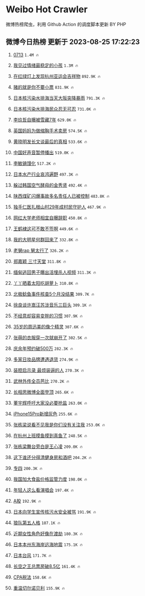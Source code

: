 # Weibo Hot Crawler 



微博热榜爬虫，利用 Github Action 的调度脚本更新 BY PHP 


## 微博今日热榜 更新于 2023-08-25 17:22:23 
1. [0713](https://s.weibo.com/weibo?q=0713&t=31&band_rank=1&Refer=top) `1.4M 🔥` 

1. [我见过情绪最稳定的小孩](https://s.weibo.com/weibo?q=%E6%88%91%E8%A7%81%E8%BF%87%E6%83%85%E7%BB%AA%E6%9C%80%E7%A8%B3%E5%AE%9A%E7%9A%84%E5%B0%8F%E5%AD%A9&t=31&band_rank=2&Refer=top) `1.3M 🔥` 

1. [在红绿灯上发现杭州亚运会吉祥物](https://s.weibo.com/weibo?q=%23%E5%9C%A8%E7%BA%A2%E7%BB%BF%E7%81%AF%E4%B8%8A%E5%8F%91%E7%8E%B0%E6%9D%AD%E5%B7%9E%E4%BA%9A%E8%BF%90%E4%BC%9A%E5%90%89%E7%A5%A5%E7%89%A9%23&t=31&band_rank=3&Refer=top) `892.9K 🔥` 

1. [赌的就是你不要小票](https://s.weibo.com/weibo?q=%23%E8%B5%8C%E7%9A%84%E5%B0%B1%E6%98%AF%E4%BD%A0%E4%B8%8D%E8%A6%81%E5%B0%8F%E7%A5%A8%23&t=31&band_rank=4&Refer=top) `831.9K 🔥` 

1. [日本核污染水排海当天大阪突降暴雨](https://s.weibo.com/weibo?q=%23%E6%97%A5%E6%9C%AC%E6%A0%B8%E6%B1%A1%E6%9F%93%E6%B0%B4%E6%8E%92%E6%B5%B7%E5%BD%93%E5%A4%A9%E5%A4%A7%E9%98%AA%E7%AA%81%E9%99%8D%E6%9A%B4%E9%9B%A8%23&t=31&band_rank=5&Refer=top) `791.3K 🔥` 

1. [日本核污染水排海民众忍无可忍](https://s.weibo.com/weibo?q=%23%E6%97%A5%E6%9C%AC%E6%A0%B8%E6%B1%A1%E6%9F%93%E6%B0%B4%E6%8E%92%E6%B5%B7%E6%B0%91%E4%BC%97%E5%BF%8D%E6%97%A0%E5%8F%AF%E5%BF%8D%23&t=31&band_rank=6&Refer=top) `731.0K 🔥` 

1. [李玖哲自曝被雪藏7年](https://s.weibo.com/weibo?q=%23%E6%9D%8E%E7%8E%96%E5%93%B2%E8%87%AA%E6%9B%9D%E8%A2%AB%E9%9B%AA%E8%97%8F7%E5%B9%B4%23&t=31&band_rank=7&Refer=top) `629.0K 🔥` 

1. [英国妈妈为做缩胸手术卖房](https://s.weibo.com/weibo?q=%E8%8B%B1%E5%9B%BD%E5%A6%88%E5%A6%88%E4%B8%BA%E5%81%9A%E7%BC%A9%E8%83%B8%E6%89%8B%E6%9C%AF%E5%8D%96%E6%88%BF&t=31&band_rank=8&Refer=top) `574.5K 🔥` 

1. [黄晓明发长文谈最后的真相](https://s.weibo.com/weibo?q=%23%E9%BB%84%E6%99%93%E6%98%8E%E5%8F%91%E9%95%BF%E6%96%87%E8%B0%88%E6%9C%80%E5%90%8E%E7%9A%84%E7%9C%9F%E7%9B%B8%23&t=31&band_rank=9&Refer=top) `533.6K 🔥` 

1. [中国好声音暂停播出](https://s.weibo.com/weibo?q=%23%E4%B8%AD%E5%9B%BD%E5%A5%BD%E5%A3%B0%E9%9F%B3%E6%9A%82%E5%81%9C%E6%92%AD%E5%87%BA%23&t=31&band_rank=10&Refer=top) `519.0K 🔥` 

1. [李敏镐馒化](https://s.weibo.com/weibo?q=%23%E6%9D%8E%E6%95%8F%E9%95%90%E9%A6%92%E5%8C%96%23&t=31&band_rank=11&Refer=top) `517.2K 🔥` 

1. [日本水产行业哀鸿遍野](https://s.weibo.com/weibo?q=%23%E6%97%A5%E6%9C%AC%E6%B0%B4%E4%BA%A7%E8%A1%8C%E4%B8%9A%E5%93%80%E9%B8%BF%E9%81%8D%E9%87%8E%23&t=31&band_rank=12&Refer=top) `497.3K 🔥` 

1. [躲过韩国空气酵母的金秀贤](https://s.weibo.com/weibo?q=%23%E8%BA%B2%E8%BF%87%E9%9F%A9%E5%9B%BD%E7%A9%BA%E6%B0%94%E9%85%B5%E6%AF%8D%E7%9A%84%E9%87%91%E7%A7%80%E8%B4%A4%23&t=31&band_rank=13&Refer=top) `492.4K 🔥` 

1. [陕西煤矿闪爆事故多名责任人已被控制](https://s.weibo.com/weibo?q=%23%E9%99%95%E8%A5%BF%E7%85%A4%E7%9F%BF%E9%97%AA%E7%88%86%E4%BA%8B%E6%95%85%E5%A4%9A%E5%90%8D%E8%B4%A3%E4%BB%BB%E4%BA%BA%E5%B7%B2%E8%A2%AB%E6%8E%A7%E5%88%B6%23&t=31&band_rank=14&Refer=top) `483.8K 🔥` 

1. [独手仁医扎根山村29年成村民守护人](https://s.weibo.com/weibo?q=%23%E7%8B%AC%E6%89%8B%E4%BB%81%E5%8C%BB%E6%89%8E%E6%A0%B9%E5%B1%B1%E6%9D%9129%E5%B9%B4%E6%88%90%E6%9D%91%E6%B0%91%E5%AE%88%E6%8A%A4%E4%BA%BA%23&t=31&band_rank=15&Refer=top) `467.9K 🔥` 

1. [网红大学老师相宜自曝辞职](https://s.weibo.com/weibo?q=%23%E7%BD%91%E7%BA%A2%E5%A4%A7%E5%AD%A6%E8%80%81%E5%B8%88%E7%9B%B8%E5%AE%9C%E8%87%AA%E6%9B%9D%E8%BE%9E%E8%81%8C%23&t=31&band_rank=16&Refer=top) `450.8K 🔥` 

1. [王鹤棣这可不敢不签啊](https://s.weibo.com/weibo?q=%23%E7%8E%8B%E9%B9%A4%E6%A3%A3%E8%BF%99%E5%8F%AF%E4%B8%8D%E6%95%A2%E4%B8%8D%E7%AD%BE%E5%95%8A%23&t=31&band_rank=17&Refer=top) `449.6K 🔥` 

1. [我的大明星何群回来了](https://s.weibo.com/weibo?q=%23%E6%88%91%E7%9A%84%E5%A4%A7%E6%98%8E%E6%98%9F%E4%BD%95%E7%BE%A4%E5%9B%9E%E6%9D%A5%E4%BA%86%23&t=31&band_rank=18&Refer=top) `332.8K 🔥` 

1. [老舅rap 舅太行了](https://s.weibo.com/weibo?q=%E8%80%81%E8%88%85rap%20%E8%88%85%E5%A4%AA%E8%A1%8C%E4%BA%86&t=31&band_rank=19&Refer=top) `326.2K 🔥` 

1. [郑嘉颖 三寸天堂](https://s.weibo.com/weibo?q=%E9%83%91%E5%98%89%E9%A2%96%20%E4%B8%89%E5%AF%B8%E5%A4%A9%E5%A0%82&t=31&band_rank=20&Refer=top) `311.8K 🔥` 

1. [缅甸逃回男子曝出活埋杀人视频](https://s.weibo.com/weibo?q=%23%E7%BC%85%E7%94%B8%E9%80%83%E5%9B%9E%E7%94%B7%E5%AD%90%E6%9B%9D%E5%87%BA%E6%B4%BB%E5%9F%8B%E6%9D%80%E4%BA%BA%E8%A7%86%E9%A2%91%23&t=31&band_rank=21&Refer=top) `311.3K 🔥` 

1. [丫丫晒着太阳吃胡萝卜](https://s.weibo.com/weibo?q=%23%E4%B8%AB%E4%B8%AB%E6%99%92%E7%9D%80%E5%A4%AA%E9%98%B3%E5%90%83%E8%83%A1%E8%90%9D%E5%8D%9C%23&t=31&band_rank=22&Refer=top) `310.8K 🔥` 

1. [北极鲶鱼事件核查5个月没结果](https://s.weibo.com/weibo?q=%23%E5%8C%97%E6%9E%81%E9%B2%B6%E9%B1%BC%E4%BA%8B%E4%BB%B6%E6%A0%B8%E6%9F%A55%E4%B8%AA%E6%9C%88%E6%B2%A1%E7%BB%93%E6%9E%9C%23&t=31&band_rank=23&Refer=top) `309.7K 🔥` 

1. [徐良谈许嵩汪苏泷音乐三巨头](https://s.weibo.com/weibo?q=%23%E5%BE%90%E8%89%AF%E8%B0%88%E8%AE%B8%E5%B5%A9%E6%B1%AA%E8%8B%8F%E6%B3%B7%E9%9F%B3%E4%B9%90%E4%B8%89%E5%B7%A8%E5%A4%B4%23&t=31&band_rank=24&Refer=top) `309.1K 🔥` 

1. [不经意却容易变胖的习惯](https://s.weibo.com/weibo?q=%23%E4%B8%8D%E7%BB%8F%E6%84%8F%E5%8D%B4%E5%AE%B9%E6%98%93%E5%8F%98%E8%83%96%E7%9A%84%E4%B9%A0%E6%83%AF%23&t=31&band_rank=25&Refer=top) `307.9K 🔥` 

1. [35岁的周迅美的像个精灵](https://s.weibo.com/weibo?q=%2335%E5%B2%81%E7%9A%84%E5%91%A8%E8%BF%85%E7%BE%8E%E7%9A%84%E5%83%8F%E4%B8%AA%E7%B2%BE%E7%81%B5%23&t=31&band_rank=26&Refer=top) `307.6K 🔥` 

1. [张萌的衣服穿一次就崩开了](https://s.weibo.com/weibo?q=%23%E5%BC%A0%E8%90%8C%E7%9A%84%E8%A1%A3%E6%9C%8D%E7%A9%BF%E4%B8%80%E6%AC%A1%E5%B0%B1%E5%B4%A9%E5%BC%80%E4%BA%86%23&t=31&band_rank=27&Refer=top) `302.5K 🔥` 

1. [庆余年预约破500万](https://s.weibo.com/weibo?q=%23%E5%BA%86%E4%BD%99%E5%B9%B4%E9%A2%84%E7%BA%A6%E7%A0%B4500%E4%B8%87%23&t=31&band_rank=28&Refer=top) `282.3K 🔥` 

1. [多家日妆品牌遭遇退货](https://s.weibo.com/weibo?q=%23%E5%A4%9A%E5%AE%B6%E6%97%A5%E5%A6%86%E5%93%81%E7%89%8C%E9%81%AD%E9%81%87%E9%80%80%E8%B4%A7%23&t=31&band_rank=29&Refer=top) `274.9K 🔥` 

1. [装腔启示录 最烦装逼的人](https://s.weibo.com/weibo?q=%E8%A3%85%E8%85%94%E5%90%AF%E7%A4%BA%E5%BD%95%20%E6%9C%80%E7%83%A6%E8%A3%85%E9%80%BC%E7%9A%84%E4%BA%BA&t=31&band_rank=30&Refer=top) `270.3K 🔥` 

1. [武林外传全员芭比](https://s.weibo.com/weibo?q=%23%E6%AD%A6%E6%9E%97%E5%A4%96%E4%BC%A0%E5%85%A8%E5%91%98%E8%8A%AD%E6%AF%94%23&t=31&band_rank=31&Refer=top) `270.2K 🔥` 

1. [长相思微博全面登顶](https://s.weibo.com/weibo?q=%23%E9%95%BF%E7%9B%B8%E6%80%9D%E5%BE%AE%E5%8D%9A%E5%85%A8%E9%9D%A2%E7%99%BB%E9%A1%B6%23&t=31&band_rank=32&Refer=top) `265.6K 🔥` 

1. [董宇辉呼吁大家没必要抢盐](https://s.weibo.com/weibo?q=%23%E8%91%A3%E5%AE%87%E8%BE%89%E5%91%BC%E5%90%81%E5%A4%A7%E5%AE%B6%E6%B2%A1%E5%BF%85%E8%A6%81%E6%8A%A2%E7%9B%90%23&t=31&band_rank=33&Refer=top) `263.0K 🔥` 

1. [iPhone15Pro新增灰色](https://s.weibo.com/weibo?q=%23iPhone15Pro%E6%96%B0%E5%A2%9E%E7%81%B0%E8%89%B2%23&t=31&band_rank=34&Refer=top) `255.6K 🔥` 

1. [张栋梁说看不见我是你们没有关注我](https://s.weibo.com/weibo?q=%23%E5%BC%A0%E6%A0%8B%E6%A2%81%E8%AF%B4%E7%9C%8B%E4%B8%8D%E8%A7%81%E6%88%91%E6%98%AF%E4%BD%A0%E4%BB%AC%E6%B2%A1%E6%9C%89%E5%85%B3%E6%B3%A8%E6%88%91%23&t=31&band_rank=35&Refer=top) `253.0K 🔥` 

1. [在杭州上班摸鱼摸到真鱼了](https://s.weibo.com/weibo?q=%23%E5%9C%A8%E6%9D%AD%E5%B7%9E%E4%B8%8A%E7%8F%AD%E6%91%B8%E9%B1%BC%E6%91%B8%E5%88%B0%E7%9C%9F%E9%B1%BC%E4%BA%86%23&t=31&band_rank=36&Refer=top) `248.5K 🔥` 

1. [张栋梁舞台旁白是王心凌](https://s.weibo.com/weibo?q=%23%E5%BC%A0%E6%A0%8B%E6%A2%81%E8%88%9E%E5%8F%B0%E6%97%81%E7%99%BD%E6%98%AF%E7%8E%8B%E5%BF%83%E5%87%8C%23&t=31&band_rank=37&Refer=top) `209.0K 🔥` 

1. [这下谁还分得清健身房和酒吧](https://s.weibo.com/weibo?q=%E8%BF%99%E4%B8%8B%E8%B0%81%E8%BF%98%E5%88%86%E5%BE%97%E6%B8%85%E5%81%A5%E8%BA%AB%E6%88%BF%E5%92%8C%E9%85%92%E5%90%A7&t=31&band_rank=38&Refer=top) `204.2K 🔥` 

1. [专四](https://s.weibo.com/weibo?q=%E4%B8%93%E5%9B%9B&t=31&band_rank=39&Refer=top) `200.3K 🔥` 

1. [我国加大食盐价格监管力度](https://s.weibo.com/weibo?q=%23%E6%88%91%E5%9B%BD%E5%8A%A0%E5%A4%A7%E9%A3%9F%E7%9B%90%E4%BB%B7%E6%A0%BC%E7%9B%91%E7%AE%A1%E5%8A%9B%E5%BA%A6%23&t=31&band_rank=40&Refer=top) `198.0K 🔥` 

1. [年轻人这么看演唱会](https://s.weibo.com/weibo?q=%23%E5%B9%B4%E8%BD%BB%E4%BA%BA%E8%BF%99%E4%B9%88%E7%9C%8B%E6%BC%94%E5%94%B1%E4%BC%9A%23&t=31&band_rank=41&Refer=top) `197.4K 🔥` 

1. [A股](https://s.weibo.com/weibo?q=A%E8%82%A1&t=31&band_rank=42&Refer=top) `192.9K 🔥` 

1. [日本向学生宣传核污水安全被骂](https://s.weibo.com/weibo?q=%23%E6%97%A5%E6%9C%AC%E5%90%91%E5%AD%A6%E7%94%9F%E5%AE%A3%E4%BC%A0%E6%A0%B8%E6%B1%A1%E6%B0%B4%E5%AE%89%E5%85%A8%E8%A2%AB%E9%AA%82%23&t=31&band_rank=43&Refer=top) `191.9K 🔥` 

1. [狼队第五人格](https://s.weibo.com/weibo?q=%E7%8B%BC%E9%98%9F%E7%AC%AC%E4%BA%94%E4%BA%BA%E6%A0%BC&t=31&band_rank=44&Refer=top) `187.1K 🔥` 

1. [近期女性角色好像在渡劫](https://s.weibo.com/weibo?q=%23%E8%BF%91%E6%9C%9F%E5%A5%B3%E6%80%A7%E8%A7%92%E8%89%B2%E5%A5%BD%E5%83%8F%E5%9C%A8%E6%B8%A1%E5%8A%AB%23&t=31&band_rank=45&Refer=top) `180.3K 🔥` 

1. [日本本州东海岸远海地震](https://s.weibo.com/weibo?q=%23%E6%97%A5%E6%9C%AC%E6%9C%AC%E5%B7%9E%E4%B8%9C%E6%B5%B7%E5%B2%B8%E8%BF%9C%E6%B5%B7%E5%9C%B0%E9%9C%87%23&t=31&band_rank=46&Refer=top) `175.1K 🔥` 

1. [日本台风](https://s.weibo.com/weibo?q=%E6%97%A5%E6%9C%AC%E5%8F%B0%E9%A3%8E&t=31&band_rank=47&Refer=top) `171.7K 🔥` 

1. [长空之王总票房破8.5亿](https://s.weibo.com/weibo?q=%23%E9%95%BF%E7%A9%BA%E4%B9%8B%E7%8E%8B%E6%80%BB%E7%A5%A8%E6%88%BF%E7%A0%B48.5%E4%BA%BF%23&t=31&band_rank=48&Refer=top) `161.4K 🔥` 

1. [CPA税法](https://s.weibo.com/weibo?q=CPA%E7%A8%8E%E6%B3%95&t=31&band_rank=49&Refer=top) `158.6K 🔥` 

1. [重温切尔诺贝利](https://s.weibo.com/weibo?q=%23%E9%87%8D%E6%B8%A9%E5%88%87%E5%B0%94%E8%AF%BA%E8%B4%9D%E5%88%A9%23&t=31&band_rank=50&Refer=top) `155.9K 🔥` 

